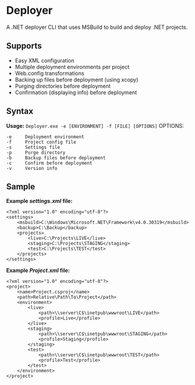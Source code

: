 Deployer
========

A .NET deployer CLI that uses MSBuild to build and deploy .NET projects.

Supports
--
- Easy XML configuration
- Multiple deployment environments per project
- Web.config transformations
- Backing up files before deployment (using xcopy)
- Purging directories before deployment
- Confirmation (displaying info) before deployment

Syntax
--
**Usage:** `Deployer.exe -e [ENVIRONMENT] -f [FILE] [OPTIONS]`
OPTIONS:

	-e     Deployment environment
	-f     Project config file
	-s     Settings file
	-p     Purge directory
	-b     Backup files before deployment
	-c     Confirm before deployment
	-v     Version info

Sample
--

**Example *settings.xml* file:**

	<?xml version="1.0" encoding="utf-8"?>
	<settings>
		<msbuild>C:\Windows\Microsoft.NET\Framework\v4.0.30319</msbuild>
		<backup>C:\Backup</backup>
		<projects>
			<live>C:\Projects\LIVE</live>
			<staging>C:\Projects\STAGING</staging>
			<test>C:\Projects\TEST</test>
		</projects>
	</settings>

**Example *Project.xml* file:**

    <?xml version="1.0" encoding="utf-8"?>
	<project>
		<name>Project.csproj</name>
		<path>Relative\Path\To\Project</path>
		<environment>
			<live>
				<path>\\server\C$\inetpub\wwwroot\LIVE</path>
				<profile>Live</profile>
			</live>
			<staging>
				<path>\\server\C$\inetpub\wwwroot\STAGING</path>
				<profile>Staging</profile>
			</staging>
			<test>
				<path>\\server\C$\inetpub\wwwroot\TEST</path>
				<profile>Test</profile>
			</test>
		</environment>
	</project>
